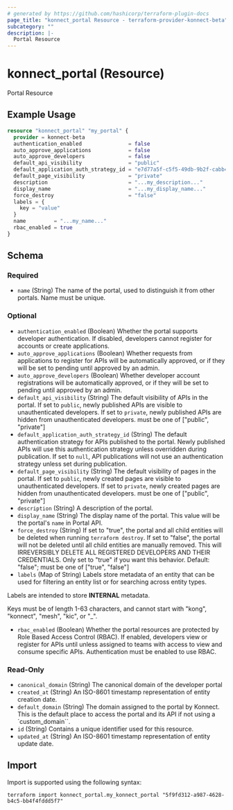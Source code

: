 ```yaml
---
# generated by https://github.com/hashicorp/terraform-plugin-docs
page_title: "konnect_portal Resource - terraform-provider-konnect-beta"
subcategory: ""
description: |-
  Portal Resource
---
```


# konnect_portal (Resource)

Portal Resource

## Example Usage

```terraform
resource "konnect_portal" "my_portal" {
  provider = konnect-beta
  authentication_enabled               = false
  auto_approve_applications            = false
  auto_approve_developers              = false
  default_api_visibility               = "public"
  default_application_auth_strategy_id = "e7d77a5f-c5f5-49db-9b2f-cabb4401add8"
  default_page_visibility              = "private"
  description                          = "...my_description..."
  display_name                         = "...my_display_name..."
  force_destroy                        = "false"
  labels = {
    key = "value"
  }
  name         = "...my_name..."
  rbac_enabled = true
}
```

<!-- schema generated by tfplugindocs -->
## Schema

### Required

- `name` (String) The name of the portal, used to distinguish it from other portals. Name must be unique.

### Optional

- `authentication_enabled` (Boolean) Whether the portal supports developer authentication. If disabled, developers cannot register for accounts or create applications.
- `auto_approve_applications` (Boolean) Whether requests from applications to register for APIs will be automatically approved, or if they will be set to pending until approved by an admin.
- `auto_approve_developers` (Boolean) Whether developer account registrations will be automatically approved, or if they will be set to pending until approved by an admin.
- `default_api_visibility` (String) The default visibility of APIs in the portal. If set to `public`, newly published APIs are visible to unauthenticated developers. If set to `private`, newly published APIs are hidden from unauthenticated developers. must be one of ["public", "private"]
- `default_application_auth_strategy_id` (String) The default authentication strategy for APIs published to the portal. Newly published APIs will use this authentication strategy unless overridden during publication. If set to `null`, API publications will not use an authentication strategy unless set during publication.
- `default_page_visibility` (String) The default visibility of pages in the portal. If set to `public`, newly created pages are visible to unauthenticated developers. If set to `private`, newly created pages are hidden from unauthenticated developers. must be one of ["public", "private"]
- `description` (String) A description of the portal.
- `display_name` (String) The display name of the portal. This value will be the portal's `name` in Portal API.
- `force_destroy` (String) If set to "true", the portal and all child entities will be deleted when running `terraform destroy`.
If set to "false", the portal will not be deleted until all child entities are manually removed.
This will IRREVERSIBLY DELETE ALL REGISTERED DEVELOPERS AND THEIR CREDENTIALS. Only set to "true" if you want this behavior.
Default: "false"; must be one of ["true", "false"]
- `labels` (Map of String) Labels store metadata of an entity that can be used for filtering an entity list or for searching across entity types. 

Labels are intended to store **INTERNAL** metadata.

Keys must be of length 1-63 characters, and cannot start with "kong", "konnect", "mesh", "kic", or "_".
- `rbac_enabled` (Boolean) Whether the portal resources are protected by Role Based Access Control (RBAC). If enabled, developers view or register for APIs until unless assigned to teams with access to view and consume specific APIs. Authentication must be enabled to use RBAC.

### Read-Only

- `canonical_domain` (String) The canonical domain of the developer portal
- `created_at` (String) An ISO-8601 timestamp representation of entity creation date.
- `default_domain` (String) The domain assigned to the portal by Konnect. This is the default place to access the portal and its API if not using a `custom_domain``.
- `id` (String) Contains a unique identifier used for this resource.
- `updated_at` (String) An ISO-8601 timestamp representation of entity update date.

## Import

Import is supported using the following syntax:

```shell
terraform import konnect_portal.my_konnect_portal "5f9fd312-a987-4628-b4c5-bb4f4fddd5f7"
```
